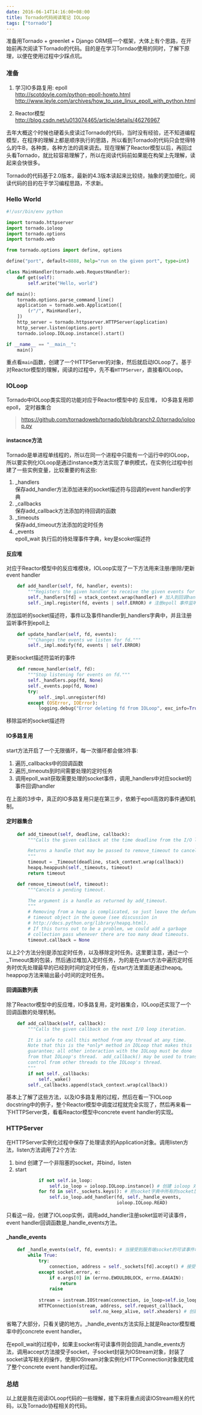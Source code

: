 ```yaml
---
date: 2016-06-14T14:16:00+08:00
title: Tornado代码阅读笔记 IOLoop
tags: ["tornado"]
---
```


准备用Tornado + greenlet + Django ORM搭一个框架，大体上有个思路，在开始前再次阅读下Tornado的代码。目的是在学习Torndao使用的同时，了解下原理，以便在使用过程中少踩点坑。

### 准备

1. 学习IO多路复用: epoll  
  <http://scotdoyle.com/python-epoll-howto.html>  
  <http://www.leyle.com/archives/how_to_use_linux_epoll_with_python.html>

2. Reactor模型  
  <http://blog.csdn.net/u013074465/article/details/46276967>  

去年大概这个时候也硬着头皮读过Tornado的代码，当时没有经验，还不知道编程模型，在程序的理解上都是顺序执行的思路，所以看到Tornado的代码只会觉得特么的牛B，各种类，各种方法的调来调去。现在理解了Reactor模型以后，再回过头看Tornado，就比较容易理解了，所以在阅读代码前如果能在构架上先理解，读起来会快很多。

Tornado的代码基于2.0版本，最新的4.3版本读起来比较绕，抽象的更加细化，阅读代码的目的在于学习编程思路，不求新。

<!--more-->
### Hello World

```python
#!/usr/bin/env python

import tornado.httpserver
import tornado.ioloop
import tornado.options
import tornado.web

from tornado.options import define, options

define("port", default=8888, help="run on the given port", type=int)

class MainHandler(tornado.web.RequestHandler):
    def get(self):
        self.write("Hello, world")

def main():
    tornado.options.parse_command_line()
    application = tornado.web.Application([
        (r"/", MainHandler),
    ])
    http_server = tornado.httpserver.HTTPServer(application)
    http_server.listen(options.port)
    tornado.ioloop.IOLoop.instance().start()

if __name__ == "__main__":
    main()
```

重点看`main`函数，创建了一个HTTPServer的对象，然后就启动IOLoop了。基于对Reactor模型的理解，阅读的过程中，先不看`HTTPServer`，直接看IOLoop。

### IOLoop

Tornado中IOLoop类实现的功能对应于Reactor模型中的 反应堆， IO多路复用即epoll， 定时器集合

> <https://github.com/tornadoweb/tornado/blob/branch2.0/tornado/ioloop.py>

#### instacnce方法

Tornado是单进程单线程的，所以在同一个进程中只能有一个运行中的IOLoop，所以要实例化IOLoop是通过instance类方法实现了单例模式，在实例化过程中创建了一些实例变量，比较重要的有这些:

1. _handlers  
  保存add_handler方法添加进来的socket描述符与回调的event handler的字典
2. _callbacks  
  保存add_callback方法添加的待回调的函数
3. _timeouts  
  保存add_timeout方法添加的定时任务
4. _events  
  epoll_wait 执行后的待处理事件字典，key是scoket描述符

#### 反应堆

对应于Reactor模型中的反应堆模块，IOLoop实现了一下方法用来注册/删除/更新event handler

```python
    def add_handler(self, fd, handler, events):
        """Registers the given handler to receive the given events for fd."""
        self._handlers[fd] = stack_context.wrap(handler) # 加入到回调handler字典中
        self._impl.register(fd, events | self.ERROR) # 注册epoll 事件监听
```
添加监听的socket描述符，事件以及事件handler到_handlers字典中，并且注册监听事件到epoll上

```python
    def update_handler(self, fd, events):
        """Changes the events we listen for fd."""
        self._impl.modify(fd, events | self.ERROR)
```
更新socket描述符监听的事件

```python
    def remove_handler(self, fd):
        """Stop listening for events on fd."""
        self._handlers.pop(fd, None)
        self._events.pop(fd, None)
        try:
            self._impl.unregister(fd)
        except (OSError, IOError):
            logging.debug("Error deleting fd from IOLoop", exc_info=True)
```
移除监听的socket描述符

#### IO多路复用

start方法开启了一个无限循环，每一次循环都会做3件事:

1. 遍历_callbacks中的回调函数
2. 遍历_timeouts到时间需要处理的定时任务
3. 调用epoll_wait获取需要处理的socket事件，调用_handlers中对应socket的事件回调handler

在上面的3步中，真正的IO多路复用只是在第三步，依赖于epoll高效的事件通知机制。

#### 定时器集合

```python
    def add_timeout(self, deadline, callback):
        """Calls the given callback at the time deadline from the I/O loop.

        Returns a handle that may be passed to remove_timeout to cancel.
        """
        timeout = _Timeout(deadline, stack_context.wrap(callback))
        heapq.heappush(self._timeouts, timeout)
        return timeout

    def remove_timeout(self, timeout):
        """Cancels a pending timeout.

        The argument is a handle as returned by add_timeout.
        """
        # Removing from a heap is complicated, so just leave the defunct
        # timeout object in the queue (see discussion in 
        # http://docs.python.org/library/heapq.html).
        # If this turns out to be a problem, we could add a garbage
        # collection pass whenever there are too many dead timeouts.
        timeout.callback = None
```

以上2个方法分别是添加定时任务，以及移除定时任务。这里要注意，通过一个_Timeout类的包装，然后通过堆加入定时任务，为的是在start方法中遍历定时任务时优先处理最早的已经到时间的定时任务，在start方法里面是通过heapq。heappop方法来输出最小时间的定时任务。

#### 回调函数列表

除了Reactor模型中的反应堆，IO多路复用，定时器集合，IOLoop还实现了一个回调函数的处理机制。

```python
    def add_callback(self, callback):
        """Calls the given callback on the next I/O loop iteration.

        It is safe to call this method from any thread at any time.
        Note that this is the *only* method in IOLoop that makes this
        guarantee; all other interaction with the IOLoop must be done
        from that IOLoop's thread.  add_callback() may be used to transfer
        control from other threads to the IOLoop's thread.
        """
        if not self._callbacks:
            self._wake()
        self._callbacks.append(stack_context.wrap(callback))
```

基本上了解了这些方法，以及IO多路复用的过程，然后在看一下IOLoop docstring中的例子，整个Reactor模型中调度过程就完全实现了，然后再来看一下HTTPServer类，看看Reactor模型中concrete event handler的实现。

### HTTPServer

在HTTPServer实例化过程中保存了处理请求的Application对象。调用listen方法，listen方法调用了2个方法:

1. bind
  创建了一个非阻塞的socket，并bind，listen  
2. start

```python
            if not self.io_loop:
                self.io_loop = ioloop.IOLoop.instance() # 创建 ioloop 对象
            for fd in self._sockets.keys(): # 把socket字典中所有的socket加入到ioloop handler列表中，并监听可读事件，回调函数为_handle_events
                self.io_loop.add_handler(fd, self._handle_events,
                                         ioloop.IOLoop.READ)
```
只看这一段，创建了IOLoop实例，调用add_handler注册soket监听可读事件，event handler回调函数是_handle_events方法。

#### _handle_events

```python
    def _handle_events(self, fd, events): # 当接受到服务端socket的可读事件时，建立连接
        while True:
            try:
                connection, address = self._sockets[fd].accept() # 接受socket连接
            except socket.error, e:
                if e.args[0] in (errno.EWOULDBLOCK, errno.EAGAIN):
                    return
                raise
            
            stream = iostream.IOStream(connection, io_loop=self.io_loop) # 创建IOStream对象，封装子socket
            HTTPConnection(stream, address, self.request_callback,
                               self.no_keep_alive, self.xheaders) # 创建 HTTPonnection连接对象，处理http请求
```
省略了大部分，只看关键的地方。_handle_events方法实际上就是Reactor模型概率中的concrete event handler。

在epoll_wait的过程中，如果主socket有可读事件则会回调_handle_events方法，调用accept方法接受子socket，子socket封装为IOStream对象，封装了socket读写相关的操作，使用IOStream对象实例化HTTPConnection对象就完成了整个concrete event handler的过程。

### 总结

以上就是我在阅读IOLoop代码的一些理解，接下来将重点阅读IOStream相关的代码，以及Tornado协程相关的代码。


